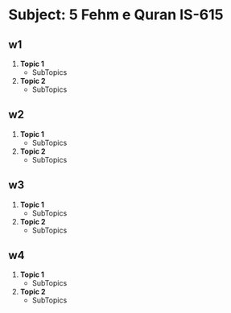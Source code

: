 # Subject: 5 Fehm e Quran IS-615

## w1

1. **Topic 1**
   - SubTopics
2. **Topic 2**
   - SubTopics

<!--
. **Topic**
   - SubTopics
   - SubTopics
   - SubTopics
 -->

## w2

1. **Topic 1**
   - SubTopics
2. **Topic 2**
   - SubTopics

<!--
. **Topic**
   - SubTopics
   - SubTopics
   - SubTopics
 -->

## w3

1. **Topic 1**
   - SubTopics
2. **Topic 2**
   - SubTopics

<!--
. **Topic**
   - SubTopics
   - SubTopics
   - SubTopics
 -->

## w4

1. **Topic 1**
   - SubTopics
2. **Topic 2**
   - SubTopics

<!--
. **Topic**
   - SubTopics
   - SubTopics
   - SubTopics
 -->
